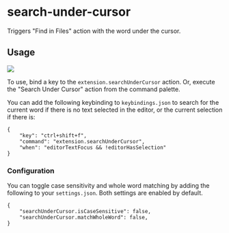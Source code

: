 # search-under-cursor

Triggers "Find in Files" action with the word under the cursor.

## Usage

![](search-under-cursor.mov.gif)

To use, bind a key to the `extension.searchUnderCursor` action.  Or, execute
the "Search Under Cursor" action from the command palette.

You can add the following keybinding to `keybindings.json` to search for the current word if there is no text selected in the editor, or the current selection if there is:

```
{
    "key": "ctrl+shift+f",
    "command": "extension.searchUnderCursor",
    "when": "editorTextFocus && !editorHasSelection"
}
```

### Configuration

You can toggle case sensitivity and whole word matching by adding the following to your `settings.json`. Both settings are enabled by default.

```
{
    "searchUnderCursor.isCaseSensitive": false,
    "searchUnderCursor.matchWholeWord": false,
}
```